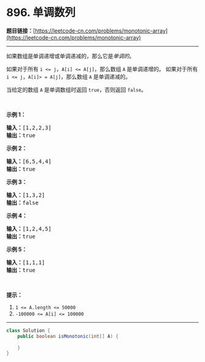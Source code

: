 # 896. 单调数列

**题目链接：**[https://leetcode-cn.com/problems/monotonic-array](https://leetcode-cn.com/problems/monotonic-array)

---

<div class="content__1Y2H">
 <div class="notranslate">
  <p>如果数组是单调递增或单调递减的，那么它是<em>单调的</em>。</p> 
  <p>如果对于所有 <code>i &lt;= j</code>，<code>A[i] &lt;= A[j]</code>，那么数组 <code>A</code> 是单调递增的。 如果对于所有 <code>i &lt;= j</code>，<code>A[i]&gt; = A[j]</code>，那么数组 <code>A</code> 是单调递减的。</p> 
  <p>当给定的数组 <code>A</code>&nbsp;是单调数组时返回 <code>true</code>，否则返回 <code>false</code>。</p> 
  <p>&nbsp;</p> 
  <ol> 
  </ol> 
  <p><strong>示例 1：</strong></p> 
  <pre class="language-text"><strong>输入：</strong>[1,2,2,3]
<strong>输出：</strong>true
</pre> 
  <p><strong>示例 2：</strong></p> 
  <pre class="language-text"><strong>输入：</strong>[6,5,4,4]
<strong>输出：</strong>true
</pre> 
  <p><strong>示例 3：</strong></p> 
  <pre class="language-text"><strong>输入：</strong>[1,3,2]
<strong>输出：</strong>false
</pre> 
  <p><strong>示例 4：</strong></p> 
  <pre class="language-text"><strong>输入：</strong>[1,2,4,5]
<strong>输出：</strong>true
</pre> 
  <p><strong>示例&nbsp;5：</strong></p> 
  <pre class="language-text"><strong>输入：</strong>[1,1,1]
<strong>输出：</strong>true
</pre> 
  <p>&nbsp;</p> 
  <p><strong>提示：</strong></p> 
  <ol> 
   <li><code>1 &lt;= A.length &lt;= 50000</code></li> 
   <li><code>-100000 &lt;= A[i] &lt;= 100000</code></li> 
  </ol> 
 </div>
</div>

---

```java
class Solution {
    public boolean isMonotonic(int[] A) {
        
    }
}
```